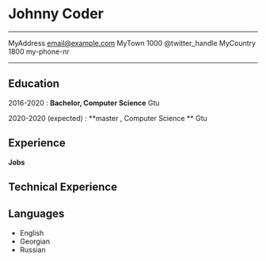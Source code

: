 Johnny Coder
============

-------------------     ----------------------------
MyAddress                          email@example.com
MyTown 1000                          @twitter_handle
MyCountry                           1800 my-phone-nr
-------------------     ----------------------------

Education
---------

2016-2020 
:   **Bachelor, Computer Science** Gtu


2020-2020 (expected)
:   **master , Computer Science ** Gtu

Experience
----------



**Jobs**



Technical Experience
--------------------




Languages
----------------------------------------

  * English
  * Georgian
  * Russian
